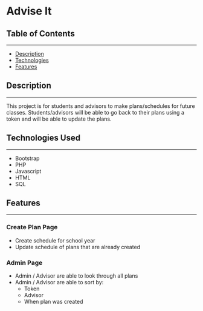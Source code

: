 # Advise It

## Table of Contents
___
* [Description](#description)
* [Technologies](#technologies-used)
* [Features](#features)

## Description
___
This project is for students and advisors to make plans/schedules
for future classes. Students/advisors will be able to go back to
their plans using a token and will be able to update the
plans.

## Technologies Used
___
- Bootstrap
- PHP
- Javascript
- HTML
- SQL

## Features
___
### Create Plan Page
- Create schedule for school year
- Update schedule of plans that are already created

### Admin Page
- Admin / Advisor are able to look through all plans
- Admin / Advisor are able to sort by:
  - Token
  - Advisor
  - When plan was created


